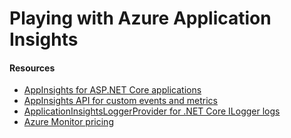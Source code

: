 # Playing with Azure Application Insights
#### Resources
- [AppInsights for ASP.NET Core applications](https://docs.microsoft.com/en-us/azure/azure-monitor/app/asp-net-core)
- [AppInsights API for custom events and metrics](https://docs.microsoft.com/en-us/azure/azure-monitor/app/api-custom-events-metrics)
- [ApplicationInsightsLoggerProvider for .NET Core ILogger logs](https://docs.microsoft.com/en-us/azure/azure-monitor/app/ilogger)
- [Azure Monitor pricing](https://azure.microsoft.com/en-us/pricing/details/monitor/)
